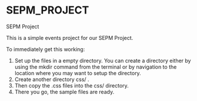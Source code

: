 # SEPM_PROJECT
SEPM Project

This is a simple events project for our SEPM Project.

To immediately get this working:
1. Set up the files in a empty directory. You can create a directory either by using the mkdir command from the terminal or by navigation
   to the location where you may want to setup the directory.
2. Create another directory css/ .
3. Then copy the .css files into the css/ directory.
4. There you go, the sample files are ready.
